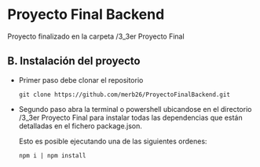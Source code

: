 # Proyecto Final Backend

Proyecto finalizado en la carpeta /3_3er Proyecto Final

## B. Instalación del proyecto

- Primer paso debe clonar el repositorio

  ```
  git clone https://github.com/merb26/ProyectoFinalBackend.git
  ```

* Segundo paso abra la terminal o powershell ubicandose en el directorio /3_3er Proyecto Final
  para instalar todas las dependencias que están detalladas en el fichero package.json.

  Esto es posible ejecutando una de las siguientes ordenes:

  ```
  npm i | npm install
  ```

